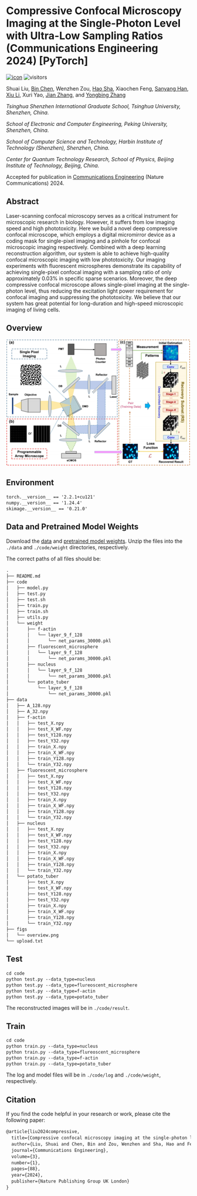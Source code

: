 # Compressive Confocal Microscopy Imaging at the Single-Photon Level with Ultra-Low Sampling Ratios (Communications Engineering 2024) [PyTorch]

[![icon](https://img.shields.io/badge/Nature-Paper-<COLOR>.svg)](https://www.nature.com/articles/s44172-024-00236-x) ![visitors](https://visitor-badge.laobi.icu/badge?page_id=Guaishou74851.DCCM)

Shuai Liu, [Bin Chen](https://scholar.google.com/citations?hl=en&user=aZDNm98AAAAJ), Wenzhen Zou, [Hao Sha](https://scholar.google.com/citations?user=-mqUZ8oAAAAJ), Xiaochen Feng, [Sanyang Han](https://www.sigs.tsinghua.edu.cn/hsy/main.htm), [Xiu Li](https://scholar.google.com/citations?user=Xrh1OIUAAAAJ), Xuri Yao, [Jian Zhang](https://jianzhang.tech/), and [Yongbing Zhang](https://scholar.google.com/citations?user=0KlvTEYAAAAJ)

*Tsinghua Shenzhen International Graduate School, Tsinghua University, Shenzhen, China.*

*School of Electronic and Computer Engineering, Peking University, Shenzhen, China.*

*School of Computer Science and Technology, Harbin Institute of Technology (Shenzhen), Shenzhen, China.*

*Center for Quantum Technology Research, School of Physics, Beijing Institute of Technology, Beijing, China.*

Accepted for publication in [Communications Engineering](https://www.nature.com/commseng/) (Nature Communications) 2024.

## Abstract

Laser-scanning confocal microscopy serves as a critical instrument for microscopic research in biology. However, it suffers from low imaging speed and high phototoxicity. Here we build a novel deep compressive confocal microscope, which employs a digital micromirror device as a coding mask for single-pixel imaging and a pinhole for confocal microscopic imaging respectively. Combined with a deep learning reconstruction algorithm, our system is able to achieve high-quality confocal microscopic imaging with low phototoxicity. Our imaging experiments with fluorescent microspheres demonstrate its capability of achieving single-pixel confocal imaging with a sampling ratio of only approximately 0.03% in specific sparse scenarios. Moreover, the deep compressive confocal microscope allows single-pixel imaging at the single-photon level, thus reducing the excitation light power requirement for confocal imaging and suppressing the phototoxicity. We believe that our system has great potential for long-duration and high-speed microscopic imaging of living cells.

## Overview

![overview](figs/overview.png)

## Environment

```shell
torch.__version__ == '2.2.1+cu121'
numpy.__version__ == '1.24.4'
skimage.__version__ == '0.21.0'
```

## Data and Pretrained Model Weights

Download the [data](https://drive.google.com/file/d/1FCVwqjb8_J-yTc47t1E0mF8TlM-NdMp5/view) and [pretrained model weights](https://drive.google.com/file/d/1tHohEMx35Dg5qh8X-15CQesx6Q0mDTpv/view). Unzip the files into the `./data` and `./code/weight` directories, respectively.

The correct paths of all files should be:

```
.
├── README.md
├── code
│   ├── model.py
│   ├── test.py
│   ├── test.sh
│   ├── train.py
│   ├── train.sh
│   ├── utils.py
│   └── weight
│       ├── f-actin
│       │   └── layer_9_f_128
│       │       └── net_params_30000.pkl
│       ├── fluorescent_microsphere
│       │   └── layer_9_f_128
│       │       └── net_params_30000.pkl
│       ├── nucleus
│       │   └── layer_9_f_128
│       │       └── net_params_30000.pkl
│       └── potato_tuber
│           └── layer_9_f_128
│               └── net_params_30000.pkl
├── data
│   ├── A_128.npy
│   ├── A_32.npy
│   ├── f-actin
│   │   ├── test_X.npy
│   │   ├── test_X_WF.npy
│   │   ├── test_Y128.npy
│   │   ├── test_Y32.npy
│   │   ├── train_X.npy
│   │   ├── train_X_WF.npy
│   │   ├── train_Y128.npy
│   │   └── train_Y32.npy
│   ├── fluorescent_microsphere
│   │   ├── test_X.npy
│   │   ├── test_X_WF.npy
│   │   ├── test_Y128.npy
│   │   ├── test_Y32.npy
│   │   ├── train_X.npy
│   │   ├── train_X_WF.npy
│   │   ├── train_Y128.npy
│   │   └── train_Y32.npy
│   ├── nucleus
│   │   ├── test_X.npy
│   │   ├── test_X_WF.npy
│   │   ├── test_Y128.npy
│   │   ├── test_Y32.npy
│   │   ├── train_X.npy
│   │   ├── train_X_WF.npy
│   │   ├── train_Y128.npy
│   │   └── train_Y32.npy
│   └── potato_tuber
│       ├── test_X.npy
│       ├── test_X_WF.npy
│       ├── test_Y128.npy
│       ├── test_Y32.npy
│       ├── train_X.npy
│       ├── train_X_WF.npy
│       ├── train_Y128.npy
│       └── train_Y32.npy
├── figs
│   └── overview.png
└── upload.txt
```

## Test

```shell
cd code
python test.py --data_type=nucleus
python test.py --data_type=flureoscent_microsphere
python test.py --data_type=f-actin
python test.py --data_type=potato_tuber
```

The reconstructed images will be in `./code/result`.

## Train

```shell
cd code
python train.py --data_type=nucleus
python train.py --data_type=flureoscent_microsphere
python train.py --data_type=f-actin
python train.py --data_type=potato_tuber
```

The log and model files will be in `./code/log` and `./code/weight`, respectively.

## Citation

If you find the code helpful in your research or work, please cite the following paper:

```latex
@article{liu2024compressive,
  title={Compressive confocal microscopy imaging at the single-photon level with ultra-low sampling ratios},
  author={Liu, Shuai and Chen, Bin and Zou, Wenzhen and Sha, Hao and Feng, Xiaochen and Han, Sanyang and Li, Xiu and Yao, Xuri and Zhang, Jian and Zhang, Yongbing},
  journal={Communications Engineering},
  volume={3},
  number={1},
  pages={88},
  year={2024},
  publisher={Nature Publishing Group UK London}
}
```
